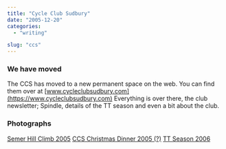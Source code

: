 ```yaml
---
title: "Cycle Club Sudbury"
date: "2005-12-20"
categories: 
  - "writing"

slug: "ccs"
---
```


### We have moved

The CCS has moved to a new permanent space on the web. You can find them over at [www.cycleclubsudbury.com](https://www.cycleclubsudbury.com) Everything is over there, the club newsletter; Spindle, details of the TT season and even a bit about the club.

### Photographs

[Semer Hill Climb 2005](https://flickr.com/photos/funkylarma/sets/72057594053417226/) [CCS Christmas Dinner 2005 (?)](https://flickr.com/photos/funkylarma/sets/72057594061154882/) [TT Season 2006](https://flickr.com/photos/funkylarma/sets/72057594113176167/)
